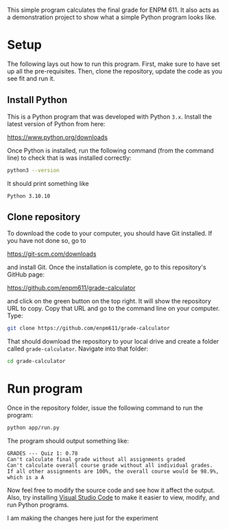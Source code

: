This simple program calculates the final grade for ENPM 611. It also acts as a demonstration project to show what a simple Python program looks like.

# Setup

The following lays out how to run this program. First, make sure to have set up all the pre-requisites. Then, clone the repository, update the code as you see fit and run it.

## Install Python

This is a Python program that was developed with Python `3.x`. Install the latest version of Python from here:

https://www.python.org/downloads

Once Python is installed, run the following command (from the command line) to check that is was installed correctly:

```bash
python3 --version
```

It should print something like

```
Python 3.10.10
```

## Clone repository

To download the code to your computer, you should have Git installed. If you have not done so, go to 

https://git-scm.com/downloads

and install Git. Once the installation is complete, go to this repository's GitHub page:

https://github.com/enpm611/grade-calculator

and click on the green button on the top right. It will show the repository URL to copy. Copy that URL and go to the command line on your computer. Type:

```bash
git clone https://github.com/enpm611/grade-calculator
```

That should download the repository to your local drive and create a folder called `grade-calculator`. Navigate into that folder:

```bash
cd grade-calculator
```

# Run program

Once in the repository folder, issue the following command to run the program:

```bash
python app/run.py
```

The program should output something like:

```
GRADES --- Quiz 1: 0.78
Can't calculate final grade without all assignments graded
Can't calculate overall course grade without all individual grades.
If all other assignments are 100%, the overall course would be 98.9%, which is a A
```

Now feel free to modify the source code and see how it affect the output. Also, try installing [Visual Studio Code](https://code.visualstudio.com/) to make it easier to view, modify, and run Python programs.

I am making the changes here just for the experiment